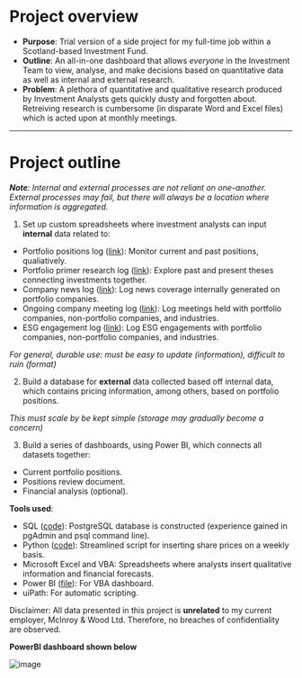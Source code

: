 # Project overview
- **Purpose**: Trial version of a side project for my full-time job within a Scotland-based Investment Fund. 
- **Outline**: An all-in-one dashboard that allows *everyone* in the Investment Team to view, analyse, and make decisions based on quantitative data as well as internal and external research.
- **Problem**: A plethora of quantitative and qualitative research produced by Investment Analysts gets quickly dusty and forgotten about. Retreiving research is cumbersome (in disparate Word and Excel files) which is acted upon at monthly meetings.

---

# Project outline
***Note**: Internal and external processes are not reliant on one-another. External processes may fail, but there will always be a location where information is aggregated.*
1. Set up custom spreadsheets where investment analysts can input **internal** data related to:
  - Portfolio positions log ([link]()): Monitor current and past positions, qualiatively. 
  - Portfolio primer research log ([link]()): Explore past and present theses connecting investments together.
  - Company news log ([link]()): Log news coverage internally generated on portfolio companies.
  - Ongoing company meeting log ([link]()): Log meetings held with portfolio companies, non-portfolio companies, and industries.
  - ESG engagement log ([link]()): Log ESG engagements with portfolio companies, non-portfolio companies, and industries.

  *For general, durable use: must be easy to update (information), difficult to ruin (format)*

2. Build a database for **external** data collected based off internal data, which contains pricing information, among others, based on portfolio positions.

  *This must scale by be kept simple (storage may gradually become a concern)*

3. Build a series of dashboards, using Power BI, which connects all datasets together:
  - Current portfolio positions.
  - Positions review document.
  - Financial analysis (optional).

**Tools used**: 
- SQL ([code](https://github.com/mshedededen/Portfolio/blob/main/Mini-projects/Equity%20research%20dashboard/invested_companies%20code.sql)): PostgreSQL database is constructed (experience gained in pgAdmin and psql command line).
- Python ([code](https://github.com/mshedededen/Portfolio/blob/main/Mini-projects/Equity%20research%20dashboard/prices_companies_fetch.py)): Streamlined script for inserting share prices on a weekly basis.
- Microsoft Excel and VBA: Spreadsheets where analysts insert qualitative information and financial forecasts.
- Power BI ([file](https://github.com/mshedededen/Portfolio/blob/main/Mini-projects/Equity%20research%20dashboard/Equity%20research%20dashboard.pbix)): For VBA dashboard.
- uiPath: For automatic scripting.

Disclaimer: All data presented in this project is **unrelated** to my current employer, McInroy & Wood Ltd. Therefore, no breaches of confidentiality are observed.

**PowerBI dashboard shown below**

![image](https://user-images.githubusercontent.com/70542502/169715852-20deb713-2d90-46ae-befc-d034018bbc70.png)
